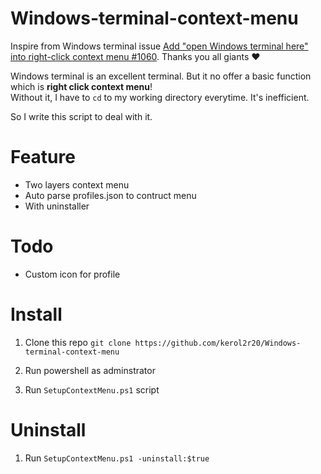 # Windows-terminal-context-menu

Inspire from Windows terminal issue [Add "open Windows terminal here" into right-click context menu #1060](https://github.com/microsoft/terminal/issues/1060). Thanks you all giants ❤

Windows terminal is an excellent terminal. But it no offer a basic function which is **right click context menu**!  
Without it, I have to `cd` to my working directory everytime. It's inefficient.  

So I write this script to deal with it.

# Feature
* Two layers context menu
* Auto parse profiles.json to contruct menu
* With uninstaller

# Todo
* Custom icon for profile

# Install
1. Clone this repo
`git clone https://github.com/kerol2r20/Windows-terminal-context-menu`

2. Run powershell as adminstrator
3. Run `SetupContextMenu.ps1` script

# Uninstall
1. Run `SetupContextMenu.ps1 -uninstall:$true`
